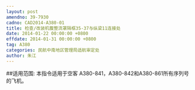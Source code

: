 ```yaml
---
layout: post
amendno: 39-7930
cadno: CAD2014-A380-01
title: 检查/改装机腹整流罩隔框35-37与纵梁11连接处
date: 2014-01-22 00:00:00 +0800
effdate: 2014-01-31 00:00:00 +0800
tag: A380
categories: 民航中南地区管理局适航审定处
author: 朱江
---
```


##适用范围:
本指令适用于空客 A380-841，A380-842和A380-861所有序列号的飞机。

